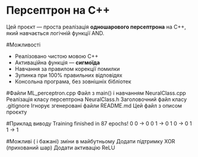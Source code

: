 # Персептрон на C++

Цей проєкт — проста реалізація **одношарового персептрона** на C++, який навчається логічній функції AND.

#Можливості

- Реалізовано чистою мовою C++
- Активаційна функція — **сигмоїда**
- Навчання за правилом корекції помилки
- Зупинка при 100% правильних відповідях
- Консольна програма, без зовнішніх бібліотек

#Файли
ML_perceptron.cpp	Файл з main() і навчанням
NeuralClass.cpp		Реалізація класу персептрона
NeuralClass.h		Заголовочний файл класу
.gitignore		Ігнорує згенеровані файли
README.md		Цей файл з описом проєкту

#Приклад виводу
Training finished in 87 epochs!
0 0 -> 0
0 1 -> 0
1 0 -> 0
1 1 -> 1

#Можливі ( і бажані) зміни в майбутньому
Додати підтримку XOR (прихований шар)
Додати активацію ReLU

